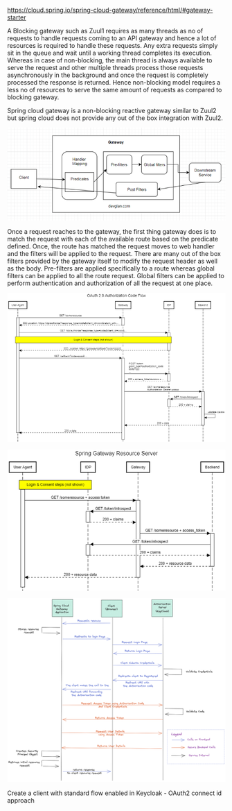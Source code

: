 https://cloud.spring.io/spring-cloud-gateway/reference/html/#gateway-starter

A Blocking gateway such as Zuul1 requires as many threads as no of requests to handle requests coming to an API gateway and hence a lot of resources is required to handle these requests. Any extra requests simply sit in the queue and wait until a working thread completes its execution. Whereas in case of non-blocking, the main thread is always available to serve the request and other multiple threads process those requests asynchronously in the background and once the request is completely processed the response is returned. Hence non-blocking model requires a less no of resources to serve the same amount of requests as compared to blocking gateway.

Spring cloud gateway is a non-blocking reactive gateway similar to Zuul2 but spring cloud does not provide any out of the box integration with Zuul2.

![img.png](img.png)

Once a request reaches to the gateway, the first thing gateway does is to match the request with each of the available route based on the predicate defined. Once, the route has matched the request moves to web handler and the filters will be applied to the request. There are many out of the box filters provided by the gateway itself to modify the request header as well as the body. Pre-filters are applied specifically to a route whereas global filters can be applied to all the route request. Global filters can be applied to perform authentication and authorization of all the request at one place. 


![img_1.png](img_1.png)

![img_2.png](img_2.png)

![img_3.png](img_3.png)

Create a client with standard flow enabled in Keycloak - OAuth2 connect id approach 